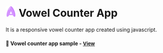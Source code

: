 # <span><img src="./images/a.png" alt=vowels-app style="height: 1em;"></span> Vowel Counter App

It is a responsive vowel counter app created using javascript.

<h4>🔹 Vowel counter app sample - <a href="https://simonakom.github.io/vocals-counter/index.html" style="font-size:small;">View</a><h4>

